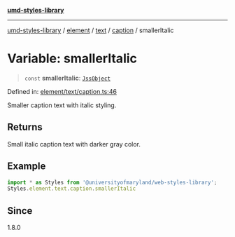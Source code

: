 [**umd-styles-library**](../../../../../../README.md)

***

[umd-styles-library](../../../../../../modules.md) / [element](../../../../../README.md) / [text](../../../README.md) / [caption](../README.md) / smallerItalic

# Variable: smallerItalic

> `const` **smallerItalic**: [`JssObject`](../../../../../../utilities/namespaces/transform/type-aliases/JssObject.md)

Defined in: [element/text/caption.ts:46](https://github.com/UMD-Digital/design-system/blob/2d95010ba8e3e1595ebab66599330577b600c5fb/packages/styles/source/element/text/caption.ts#L46)

Smaller caption text with italic styling.

## Returns

Small italic caption text with darker gray color.

## Example

```typescript
import * as Styles from '@universityofmaryland/web-styles-library';
Styles.element.text.caption.smallerItalic
```

## Since

1.8.0
